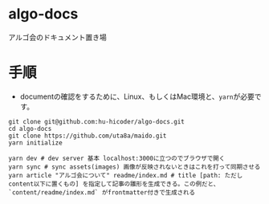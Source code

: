 # algo-docs
アルゴ会のドキュメント置き場

# 手順
- documentの確認をするために、Linux、もしくはMac環境と、`yarn`が必要です。

```shell
git clone git@github.com:hu-hicoder/algo-docs.git
cd algo-docs
git clone https://github.com/uta8a/maido.git
yarn initialize

yarn dev # dev server 基本 localhost:3000に立つのでブラウザで開く
yarn sync # sync assets(images) 画像が反映されないときはこれを打って同期させる
yarn article "アルゴ会について" readme/index.md # title [path: ただしcontent以下に置くもの] を指定して記事の雛形を生成できる。この例だと、 `content/readme/index.md` がfrontmatter付きで生成される
```
